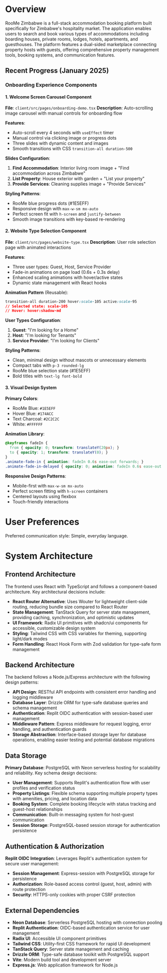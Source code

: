 # Overview

RooMe Zimbabwe is a full-stack accommodation booking platform built specifically for Zimbabwe's hospitality market. The application enables users to search and book various types of accommodations including boarding houses, private rooms, lodges, hotels, apartments, and guesthouses. The platform features a dual-sided marketplace connecting property hosts with guests, offering comprehensive property management tools, booking systems, and communication features.

## Recent Progress (January 2025)

### Onboarding Experience Components

#### 1. Welcome Screen Carousel Component
**File**: `client/src/pages/onboarding-demo.tsx`
**Description**: Auto-scrolling image carousel with manual controls for onboarding flow

**Features**:
- Auto-scroll every 4 seconds with `useEffect` timer
- Manual control via clicking image or progress dots
- Three slides with dynamic content and images
- Smooth transitions with CSS `transition-all duration-500`

**Slides Configuration**:
1. **Find Accommodation**: Interior living room image + "Find accommodation across Zimbabwe"
2. **List Property**: House exterior with garden + "List your property" 
3. **Provide Services**: Cleaning supplies image + "Provide Services"

**Styling Patterns**:
- RooMe blue progress dots (#1E5EFF)
- Responsive design with `max-w-sm mx-auto`
- Perfect screen fit with `h-screen` and `justify-between`
- Smooth image transitions with key-based re-rendering

#### 2. Website Type Selection Component
**File**: `client/src/pages/website-type.tsx`
**Description**: User role selection page with animated interactions

**Features**:
- Three user types: Guest, Host, Service Provider
- Fade-in animations on page load (0.6s + 0.3s delay)
- Enhanced scaling animations with hover/active states
- Dynamic state management with React hooks

**Animation Pattern** (Reusable):
```css
transition-all duration-200 hover:scale-105 active:scale-95
// Selected state: scale-105
// Hover: hover:shadow-md
```

**User Types Configuration**:
1. **Guest**: "I'm looking for a Home" 
2. **Host**: "I'm looking for Tenants"
3. **Service Provider**: "I'm looking for Clients"

**Styling Patterns**:
- Clean, minimal design without mascots or unnecessary elements
- Compact tabs with `p-3 rounded-lg` 
- RooMe blue selection state (#1E5EFF)
- Bold titles with `text-lg font-bold`

#### 3. Visual Design System
**Primary Colors**:
- RooMe Blue: `#1E5EFF`
- Hover Blue: `#174ACC` 
- Text Charcoal: `#2C2C2C`
- White: `#FFFFFF`

**Animation Library**:
```css
@keyframes fadeIn {
  from { opacity: 0; transform: translateY(20px); }
  to { opacity: 1; transform: translateY(0); }
}
.animate-fade-in { animation: fadeIn 0.6s ease-out forwards; }
.animate-fade-in-delayed { opacity: 0; animation: fadeIn 0.6s ease-out 0.3s forwards; }
```

**Responsive Design Patterns**:
- Mobile-first with `max-w-sm mx-auto`
- Perfect screen fitting with `h-screen` containers
- Centered layouts using flexbox
- Touch-friendly interactions

# User Preferences

Preferred communication style: Simple, everyday language.

# System Architecture

## Frontend Architecture

The frontend uses React with TypeScript and follows a component-based architecture. Key architectural decisions include:

- **React Router Alternative**: Uses Wouter for lightweight client-side routing, reducing bundle size compared to React Router
- **State Management**: TanStack Query for server state management, providing caching, synchronization, and optimistic updates
- **UI Framework**: Radix UI primitives with shadcn/ui components for accessible, customizable design system
- **Styling**: Tailwind CSS with CSS variables for theming, supporting light/dark modes
- **Form Handling**: React Hook Form with Zod validation for type-safe form management

## Backend Architecture

The backend follows a Node.js/Express architecture with the following design patterns:

- **API Design**: RESTful API endpoints with consistent error handling and logging middleware
- **Database Layer**: Drizzle ORM for type-safe database queries and schema management
- **Authentication**: Replit OIDC authentication with session-based user management
- **Middleware Pattern**: Express middleware for request logging, error handling, and authentication guards
- **Storage Abstraction**: Interface-based storage layer for database operations, enabling easier testing and potential database migrations

## Data Storage

**Primary Database**: PostgreSQL with Neon serverless hosting for scalability and reliability. Key schema design decisions:

- **User Management**: Supports Replit's authentication flow with user profiles and verification status
- **Property Listings**: Flexible schema supporting multiple property types with amenities, pricing, and location data
- **Booking System**: Complete booking lifecycle with status tracking and guest-host relationships
- **Communication**: Built-in messaging system for host-guest communication
- **Session Storage**: PostgreSQL-based session storage for authentication persistence

## Authentication & Authorization

**Replit OIDC Integration**: Leverages Replit's authentication system for secure user management:

- **Session Management**: Express-session with PostgreSQL storage for persistence
- **Authorization**: Role-based access control (guest, host, admin) with route protection
- **Security**: HTTPS-only cookies with proper CSRF protection

## External Dependencies

- **Neon Database**: Serverless PostgreSQL hosting with connection pooling
- **Replit Authentication**: OIDC-based authentication service for user management
- **Radix UI**: Accessible UI component primitives
- **Tailwind CSS**: Utility-first CSS framework for rapid UI development
- **TanStack Query**: Server state management and caching
- **Drizzle ORM**: Type-safe database toolkit with PostgreSQL support
- **Vite**: Modern build tool and development server
- **Express.js**: Web application framework for Node.js
